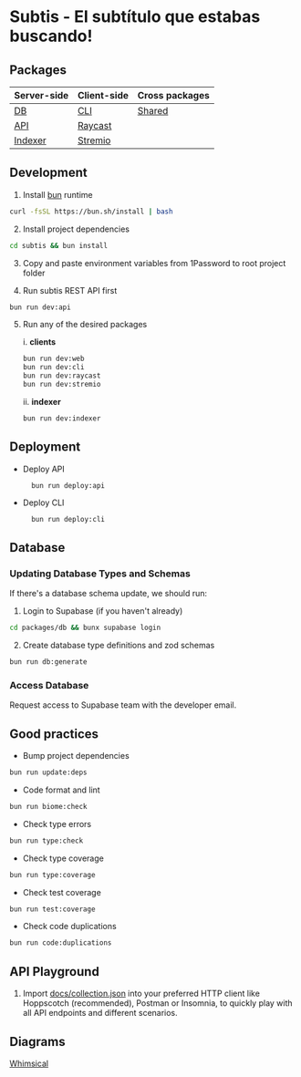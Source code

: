 # Subtis - El subtítulo que estabas buscando!

## Packages

| Server-side | Client-side | Cross packages |
|-------------|-------------|----------------|
| [DB](/packages/db/) | [CLI](/packages/cli/) | [Shared](/packages/shared/) |
| [API](/packages/api/) | [Raycast](/packages/raycast/) |  |
| [Indexer](/packages/indexer/) | [Stremio](/packages/stremio/) |                |

## Development

1. Install [bun](https://bun.sh/) runtime

```bash
curl -fsSL https://bun.sh/install | bash
```

2. Install project dependencies

```bash
cd subtis && bun install
```

3. Copy and paste environment variables from 1Password to root project folder

4. Run subtis REST API first

```bash
bun run dev:api
```

5. Run any of the desired packages

    i. **clients**
      ```bash
      bun run dev:web
      bun run dev:cli
      bun run dev:raycast
      bun run dev:stremio
      ```

    ii. **indexer**
      ```bash
      bun run dev:indexer
      ```

## Deployment

- Deploy API

  ```
    bun run deploy:api
  ```

- Deploy CLI

  ```bash
    bun run deploy:cli
  ```

## Database

### Updating Database Types and Schemas

If there's a database schema update, we should run:

1. Login to Supabase (if you haven't already)

```bash
cd packages/db && bunx supabase login
```

2. Create database type definitions and zod schemas

```bash
bun run db:generate
```

### Access Database

Request access to Supabase team with the developer email.

## Good practices

- Bump project dependencies

```bash
bun run update:deps
```

- Code format and lint

```bash
bun run biome:check
```

- Check type errors

```bash
bun run type:check
```

- Check type coverage

```bash
bun run type:coverage
```

- Check test coverage

```bash
bun run test:coverage
```

- Check code duplications

```bash
bun run code:duplications
```

## API Playground

1. Import [docs/collection.json](/docs/collection.json) into your preferred HTTP client like Hoppscotch (recommended), Postman or Insomnia, to quickly play with all API endpoints and different scenarios.



## Diagrams

[Whimsical](https://whimsical.com/Subtis-9VTuUJTU3KcGLHGbk19ioA)
